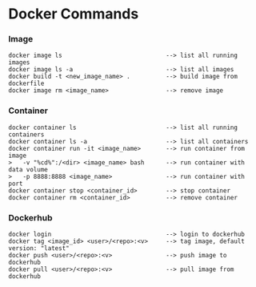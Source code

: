 # Docker Commands

### Image 
    docker image ls                             --> list all running images
    docker image ls -a                          --> list all images    
    docker build -t <new_image_name> .          --> build image from dockerfile
    docker image rm <image_name>                --> remove image

### Container 
    docker container ls                         --> list all running containers
    docker container ls -a                      --> list all containers
    docker container run -it <image_name>       --> run container from image
    >   -v "%cd%":/<dir> <image_name> bash      --> run container with data volume
    >   -p 8888:8888 <image_name>               --> run container with port
    docker container stop <container_id>        --> stop container
    docker container rm <container_id>          --> remove container

### Dockerhub
    docker login                                --> login to dockerhub
    docker tag <image_id> <user>/<repo>:<v>     --> tag image, default version: "latest"
    docker push <user>/<repo>:<v>               --> push image to dockerhub
    docker pull <user>/<repo>:<v>               --> pull image from dockerhub